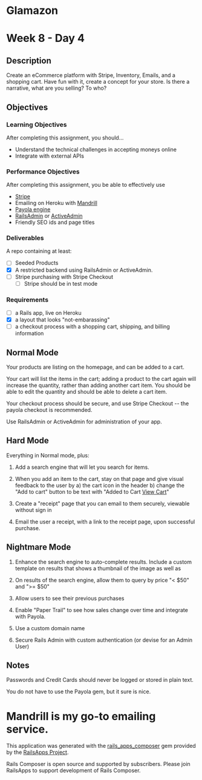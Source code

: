 Glamazon
================
# Week 8 - Day 4

## Description

Create an eCommerce platform with Stripe, Inventory, Emails, and a shopping cart. Have fun with it, create a concept for your store. Is there a narrative, what are you selling? To who?

## Objectives

### Learning Objectives

After completing this assignment, you should…

* Understand the technical challenges in accepting moneys online
* Integrate with external APIs

### Performance Objectives

After completing this assignment, you be able to effectively use

* [Stripe](https://stripe.com/)
* Emailing on Heroku with [Mandrill](http://www.mandrill.com/)
* [Payola engine](https://www.payola.io/)
* [RailsAdmin](https://github.com/sferik/rails_admin) or [ActiveAdmin](http://activeadmin.info/)
* Friendly SEO ids and page titles

### Deliverables

A repo containing at least:

- [ ] Seeded Products
- [x] A restricted backend using RailsAdmin or ActiveAdmin.
- [ ] Stripe purchasing with Stripe Checkout
  - [ ] Stripe should be in test mode

### Requirements

- [ ] a Rails app, live on Heroku
- [x] a layout that looks "not-embarassing"
- [ ] a checkout process with a shopping cart, shipping, and billing information

## Normal Mode

Your products are listing on the homepage, and can be added to a cart.  

Your cart will list the items in the cart; adding a product to the cart again will increase the quantity, rather than adding another cart item. You should be able to edit the quantity and should be able to delete a cart item.

Your checkout process should be secure, and use Stripe Checkout -- the payola checkout is recommended.

Use RailsAdmin or ActiveAdmin for administration of your app.

## Hard Mode

Everything in Normal mode, plus:

1. Add a search engine that will let you search for items.

2. When you add an item to the cart, stay on that page and give visual feedback to the user by a) the cart icon in the header b) change the "Add to cart" button to be text with "Added to Cart [View Cart](#)"

3. Create a "receipt" page that you can email to them securely, viewable without sign in

4. Email the user a receipt, with a link to the receipt page, upon successful purchase.

## Nightmare Mode

1. Enhance the search engine to auto-complete results. Include a custom template on results that shows a thumbnail of the image as well as

2. On results of the search engine, allow them to query by price "< $50" and ">= $50"

3. Allow users to see their previous purchases

4. Enable "Paper Trail" to see how sales change over time and integrate with Payola.

5. Use a custom domain name

6. Secure Rails Admin with custom authentication (or devise for an Admin User)

## Notes

Passwords and Credit Cards should never be logged or stored in plain text.

You do not have to use the Payola gem, but it sure is nice.

Mandrill is my go-to emailing service.
===================================

This application was generated with the [rails_apps_composer](https://github.com/RailsApps/rails_apps_composer) gem
provided by the [RailsApps Project](http://railsapps.github.io/).

Rails Composer is open source and supported by subscribers. Please join RailsApps to support development of Rails Composer.
